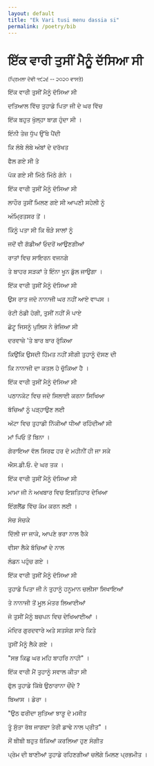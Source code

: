 ```yaml
---
layout: default
title: "Ek Vari tusi menu dassia si"
permalink: /poetry/bib
---
```


# ਇੱਕ ਵਾਰੀ ਤੁਸੀਂ ਮੈਨੂੰ ਦੱਸਿਆ ਸੀ

<sub> (ਪ੍ਰਿਮਲਾ ਦੇਵੀ ੧੯੨੬ -- ੨੦੨੦ ਵਾਸਤੇ) </sub>


ਇੱਕ ਵਾਰੀ ਤੁਸੀਂ ਮੈਨੂੰ ਦੱਸਿਆ ਸੀ

ਦਤਿਆਲ ਵਿੱਚ ਤੁਹਾਡੇ ਪਿਤਾ ਜੀ ਦੇ ਘਰ ਵਿੱਚ

ਇੱਕ ਬਹੁਤ ਖੁੱਲ੍ਹਾ ਬਾਗ਼ ਹੁੰਦਾ ਸੀ । 

ਇੰਨੀ ਤੇਜ਼ ਧੁੱਪ ਉੱਥੇ ਪੈਂਦੀ

ਕਿ ਲੰਬੇ ਲੰਬੇ ਅੰਬਾਂ ਦੇ ਦਰੱਖਤ

ਫੈਲ ਗਏ ਸੀ ਤੇ

ਪੱਕ ਗਏ ਸੀ ਮਿੱਠੇ ਮਿੱਠੇ ਗੰਨੇ ।









ਇੱਕ ਵਾਰੀ ਤੁਸੀਂ ਮੈਨੂੰ ਦੱਸਿਆ ਸੀ

ਲਾਹੌਰ ਤੁਸੀਂ ਮਿਲਣ ਗਏ ਸੀ ਆਪਣੀ ਸਹੇਲੀ ਨੂੰ 

ਅੰਮ੍ਰਿਤਸਰ ਤੋਂ । 

ਕਿੰਨੂੰ ਪਤਾ ਸੀ ਕਿ ਥੌੜੇ ਸਾਲਾਂ ਨੂੰ

ਜਦੋਂ ਵੀ ਗੱਡੀਆਂ ਓਦਰੋਂ ਆਉਣਗੀਆਂ

ਰਾਤਾਂ ਵਿਚ ਸਾਇਰਨ ਵਜਨਗੇ 

ਤੇ ਬਾਹਰ ਸੜਕਾਂ ਤੇ ਇੰਨਾ ਖੂਨ ਡੁੱਲ ਜਾਉਗਾ ।


ਇੱਕ ਵਾਰੀ ਤੁਸੀਂ ਮੈਨੂੰ ਦੱਸਿਆ ਸੀ

ਉਸ ਰਾਤ ਜਦੋ ਨਾਨਾਜੀ ਘਰ ਨਹੀਂ ਆਏ ਵਾਪਸ ।

ਰੋਟੀ ਠੰਡੀ ਹੋਗੀ, ਤੁਸੀਂ ਨਹੀਂ ਸੌ ਪਾਏ

ਛੋਟੂ ਜਿਸਨੂੰ ਪੁਲਿਸ ਨੇ ਭੇਜਿਆ ਸੀ

ਦਰਵਾਜ਼ੇ 'ਤੇ ਬਾਰ ਬਾਰ ਰੁੱਕਿਆ 

ਕਿਉਂਕਿ ਉਸਦੀ ਹਿੱਮਤ ਨਹੀਂ ਸੀਗੀ ਤੁਹਾਨੂੰ ਦੱਸਣ ਦੀ

ਕਿ ਨਾਨਾਜੀ ਦਾ ਕਤਲ ਹੋ ਚੁੱਕਿਆ ਹੈ ।


ਇੱਕ ਵਾਰੀ ਤੁਸੀਂ ਮੈਨੂੰ ਦੱਸਿਆ ਸੀ

ਪਠਾਨਕੋਟ ਵਿਚ ਜਦੋ ਸਿਲਾਈ ਕਰਨਾ ਸਿਖਿਆ

ਬੱਚਿਆਂ ਨੂੰ ਪੜ੍ਹਾਉਣ ਲਈ

ਅੱਟਾ ਵਿਚ ਤੁਹਾਡੀ ਨਿੱਕੀਆਂ ਧੀਆਂ ਰਹਿੰਦੀਆਂ ਸੀ

ਮਾਂ ਪਿਓ ਤੋਂ ਬਿਨਾ । 

ਗੋਰਾਇਆ ਵੱਲ ਸਿਰਫ ਹਰ ਦੋ ਮਹੀਨੀਂ ਹੀ ਜਾ ਸਕੇ 

ਐਸ.ਡੀ.ਓ. ਦੇ ਘਰ ਤਕ ।


ਇੱਕ ਵਾਰੀ ਤੁਸੀਂ ਮੈਨੂੰ ਦੱਸਿਆ ਸੀ

ਮਾਮਾ ਜੀ ਨੇ ਅਖਬਾਰ ਵਿਚ ਇਸ਼ਤਿਹਾਰ ਦੇਖਿਆ

ਇੰਗਲੈਂਡ ਵਿੱਚ ਕੰਮ ਕਰਨ ਲਈ ।

ਸੋਚ ਸੋਚਕੇ

ਦਿੱਲੀ ਜਾ ਜਾਕੇ, ਆਪਣੇ ਭਰਾ ਨਾਲ ਰੈਕੇ

ਵੀਸਾ ਲੈਕੇ ਬੱਚਿਆਂ ਦੇ ਨਾਲ 

ਲੰਡਨ ਪਹੁੰਚ ਗਏ ।


ਇੱਕ ਵਾਰੀ ਤੁਸੀਂ ਮੈਨੂੰ ਦੱਸਿਆ ਸੀ

ਤੁਹਾਡੇ ਪਿਤਾ ਜੀ ਨੇ ਤੁਹਾਨੂੰ ਹਨੂਮਾਨ ਚਲੀਸਾ ਸਿਖਾਇਆਂ

ਤੇ ਨਾਨਾਜੀ ਤੋਂ ਮੂ਼ਲ ਮੰਤਰ ਲਿਆਈਆਂ

ਜੋ ਤੁਸੀਂ ਮੈਨੂੰ ਬਚਪਨ ਵਿਚ ਦੇਖਿਆਈਆਂ ।

ਮੰਦਿਰ ਗੁਰਦਵਾਰੇ ਅਤੇ ਸਤਸੰਗ ਸਾਰੇ ਕਿਤੇ

ਤੁਸੀਂ ਮੈਨੂੰ ਲੈਕੇ ਗਏ ।

"ਸਭ ਕਿਛੁ ਘਰ ਮਹਿ ਬਾਹਰਿ ਨਾਹੀ" ।


ਇੱਕ ਵਾਰੀ ਮੈਂ ਤੁਹਾਨੂੰ ਸਵਾਲ ਕੀਤਾ ਸੀ

ਫੁੱਲ ਤੁਹਾਡੇ ਕਿੱਥੇ ਉਠਾਰਾਨਾ ਚੌਂਦੇ ?

ਬਿਆਸ । ਡੇਰਾ ।

"ਉਠ ਫਰੀਦਾ ਸੁਤਿਆ ਝਾੜੂ ਦੇ ਮਸੀਤ 

ਤੂੰ ਸੁੱਤਾ ਰੱਬ ਜਾਗਦਾ ਤੇਰੀ ਡਾਢੇ ਨਾਲ ਪ੍ਰੀਤ" ।

ਸੌਂ ਬੀਬੀ ਬਹੁਤ ਥੱਕਿਆਂ ਕਰਲਿਆ ਹੁਣ ਸੰਗੀਤ

ਪ੍ਰੇਮ ਦੀ ਬਾਣੀਆਂ ਤੁਹਾਡੇ ਰਹਿਣਗੀਆਂ ਚਲੇਂਗੇ ਮਿਲਣ ਪ੍ਰਭਮੀਤ ।


